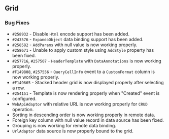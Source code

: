 ## Grid

### Bug Fixes

- `#258932` - Disable `Html` encode support has been added.
- `#243576` - `ExpandoObject` data binding support has been added.
- `#258582` - `AddParams` with null value is now working properly.
- `#258671` - Unable to apply custom style using `AddStyle` property has been fixed.
- `#257716`, `#257507` - `HeaderTemplate` with `DataAnnotations` is now working properly.
- `#F149808`, `#257556` - `QueryCellInfo` event to a `CustomFormat` column is now working properly.
- `#F149665` - Stacked header grid is now displayed properly after selecting a row.
- `#254151` - Template is now rendering properly when "Created" event is configured.
- `WebApiAdaptor` with relative URL is now working properly for `CRUD` operation.
- Sorting in descending order is now working properly in remote data.
- Foreign key column with null value record in data source has been fixed.
- Grouping is now working for remote data binding.
- `UrlAdaptor` data source is now properly bound to the grid.